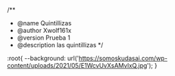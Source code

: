 /**
 * @name Quintillizas
 * @author Xwolf161x
 * @version Prueba 1
 * @description las quintillizas
 */

:root{
    --background: url('https://somoskudasai.com/wp-content/uploads/2021/05/E1WcvUvXsAMvIxQ.jpg');
}
  
